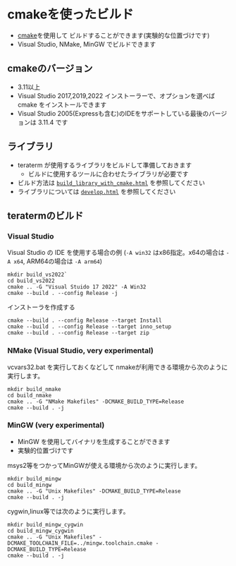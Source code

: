 ﻿# cmakeを使ったビルド

- [cmake](<https://cmake.org/>)を使用して
  ビルドすることができます(実験的な位置づけです)
- Visual Studio, NMake, MinGW でビルドできます

## cmakeのバージョン

- 3.11以上
- Visual Studio 2017,2019,2022 インストーラーで、オプションを選べば cmake をインストールできます
- Visual Studio 2005(Expressも含む)のIDEをサポートしている最後のバージョンは 3.11.4 です

## ライブラリ

- teraterm が使用するライブラリをビルドして準備しておきます
  - ビルドに使用するツールに合わせたライブラリが必要です
- ビルド方法は [`build_library_with_cmake.html`](<build_library_with_cmake.html>) を参照してください
- ライブラリについては [`develop.html`](<develop.html>) を参照してください

## teratermのビルド

### Visual Studio

Visual Studio の IDE を使用する場合の例
(`-A win32` はx86指定。x64の場合は `-A x64`, ARM64の場合は `-A arm64`)

    mkdir build_vs2022`
    cd build_vs2022
    cmake .. -G "Visual Stuido 17 2022" -A Win32
    cmake --build . --config Release -j

インストーラを作成する

    cmake --build . --config Release --target Install
    cmake --build . --config Release --target inno_setup
    cmake --build . --config Release --target zip

### NMake (Visual Studio, very experimental)

vcvars32.bat を実行しておくなどして
nmakeが利用できる環境から次のように実行します。

    mkdir build_nmake
    cd build_nmake
    cmake .. -G "NMake Makefiles" -DCMAKE_BUILD_TYPE=Release
    cmake --build . -j

### MinGW (very experimental)

- MinGW を使用してバイナリを生成することができます
- 実験的位置づけです

msys2等をつかってMinGWが使える環境から次のように実行します。

    mkdir build_mingw
    cd build_mingw
    cmake .. -G "Unix Makefiles" -DCMAKE_BUILD_TYPE=Release
    cmake --build . -j

cygwin,linux等では次のように実行します。

    mkdir build_mingw_cygwin
    cd build_mingw_cygwin
    cmake .. -G "Unix Makefiles" -DCMAKE_TOOLCHAIN_FILE=../mingw.toolchain.cmake -DCMAKE_BUILD_TYPE=Release
    cmake --build . -j

